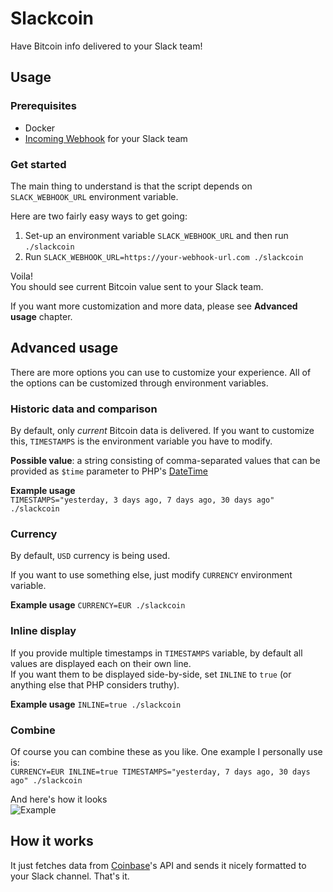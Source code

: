 # Slackcoin

Have Bitcoin info delivered to your Slack team!

## Usage
### Prerequisites
- Docker
- [Incoming Webhook](https://api.slack.com/incoming-webhooks) for your Slack team

### Get started
The main thing to understand is that the script depends on `SLACK_WEBHOOK_URL` environment variable.

Here are two fairly easy ways to get going:  
1. Set-up an environment variable `SLACK_WEBHOOK_URL` and then run `./slackcoin`
2. Run  `SLACK_WEBHOOK_URL=https://your-webhook-url.com ./slackcoin`

Voila!  
You should see current Bitcoin value sent to your Slack team.
  
If you want more customization and more data, please see **Advanced usage** chapter.

## Advanced usage

There are more options you can use to customize your experience.
All of the options can be customized through environment variables.

### Historic data and comparison
By default, only *current* Bitcoin data is delivered. If you want to customize this, `TIMESTAMPS` is the environment variable you have to modify.  

**Possible value**: a string consisting of comma-separated values that can be provided as `$time` parameter to PHP's [DateTime](http://php.net/manual/en/datetime.construct.php)

**Example usage**  
`TIMESTAMPS="yesterday, 3 days ago, 7 days ago, 30 days ago" ./slackcoin`

### Currency
By default, `USD` currency is being used.

If you want to use something else, just modify `CURRENCY` environment variable.

**Example usage**
`CURRENCY=EUR ./slackcoin`

### Inline display
If you provide multiple timestamps in `TIMESTAMPS` variable, by default all values are displayed each on their own line.  
If you want them to be displayed side-by-side, set `INLINE` to `true` (or anything else that PHP considers truthy).

**Example usage**
`INLINE=true ./slackcoin`

### Combine
Of course you can combine these as you like. One example I personally use is:  
`CURRENCY=EUR INLINE=true TIMESTAMPS="yesterday, 7 days ago, 30 days ago" ./slackcoin`

And here's how it looks  
![Example](https://i.imgur.com/8ELlnoF.png)

## How it works

It just fetches data from [Coinbase](https://www.coinbase.com/)'s API and sends it nicely formatted to your Slack channel. That's it.
